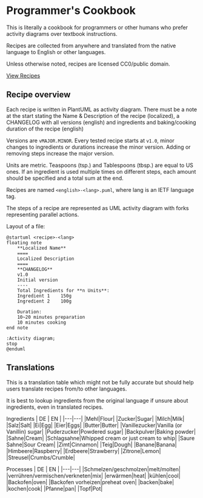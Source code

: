 # Programmer's Cookbook

This is literally a cookbook for programmers or other humans who prefer activity diagrams over textbook instructions.

Recipes are collected from anywhere and translated from the native language to English or other languages.

Unless otherwise noted, recipes are licensed CC0/public domain.

[View Recipes](RECIPES.md)

## Recipe overview

Each recipe is written in PlantUML as activity diagram. There must be a note at the start stating the Name & Description of the recipe (localized), a CHANGELOG with all versions (english) and ingredients and baking/cooking duration of the recipe (english)

Versions are `vMAJOR.MINOR`. Every tested recipe starts at `v1.0`, minor changes to ingredients or durations increase the minor version. Adding or removing steps increase the major version.

Units are metric. Teaspoons (tsp.) and Tablespoons (tbsp.) are equal to US ones. If an ingredient is used multiple times on different steps, each amount should be specified and a total sum at the end.

Recipes are named `<english>-<lang>.puml`, where lang is an IETF language tag.

The steps of a recipe are represented as UML activity diagram with forks representing parallel actions.

Layout of a file:
```plantuml
@startuml <recipe>-<lang>
floating note
	**Localized Name**
	====
	Localized Description
	====
	**CHANGELOG**
	v1.0
	Initial version
	----
	Total Ingredients for **n Units**:
	Ingredient 1	150g
	Ingredient 2	100g

	Duration:
	10~20 minutes preparation
	10 minutes cooking
end note

:Activity diagram;
stop
@enduml
```

## Translations

This is a translation table which might not be fully accurate but should help users translate recipes from/to other languages.

It is best to lookup ingredients from the original language if unsure about ingredients, even in translated recipes.

Ingredients
| DE | EN |
|---|---|
|Mehl|Flour|
|Zucker|Sugar|
|Milch|Milk|
|Salz|Salt|
|Ei|Egg|
|Eier|Eggs|
|Butter|Butter|
|Vanillezucker|Vanilla (or Vanillin) sugar|
|Puderzucker|Powdered sugar|
|Backpulver|Baking powder|
|Sahne|Cream|
|Schlagsahne|Whipped cream or just cream to whip|
|Saure Sahne|Sour Cream|
|Zimt|Cinnamon|
|Teig|Dough|
|Banane|Banana|
|Himbeere|Raspberry|
|Erdbeere|Strawberry|
|Zitrone|Lemon|
|Streusel|Crumbs/Crumble|

Processes
| DE | EN |
|---|---|
|Schmelzen/geschmolzen|melt/molten|
|verrühren/vermischen/verkneten|mix|
|erwärmen|heat|
|kühlen|cool|
|Backofen|oven|
|Backofen vorheizen|preheat oven|
|backen|bake|
|kochen|cook|
|Pfanne|pan|
|Topf|Pot|